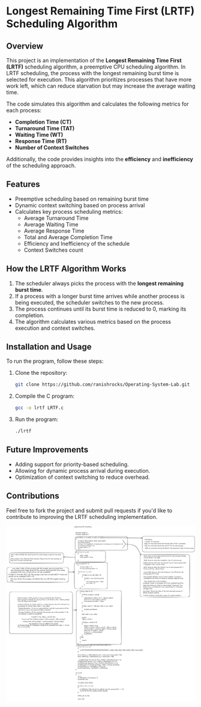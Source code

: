 
# Longest Remaining Time First (LRTF) Scheduling Algorithm

## Overview

This project is an implementation of the **Longest Remaining Time First (LRTF)** scheduling algorithm, a preemptive CPU scheduling algorithm. In LRTF scheduling, the process with the longest remaining burst time is selected for execution. This algorithm prioritizes processes that have more work left, which can reduce starvation but may increase the average waiting time.

The code simulates this algorithm and calculates the following metrics for each process:
- **Completion Time (CT)**
- **Turnaround Time (TAT)**
- **Waiting Time (WT)**
- **Response Time (RT)**
- **Number of Context Switches**

Additionally, the code provides insights into the **efficiency** and **inefficiency** of the scheduling approach.

## Features

- Preemptive scheduling based on remaining burst time
- Dynamic context switching based on process arrival
- Calculates key process scheduling metrics:
  - Average Turnaround Time
  - Average Waiting Time
  - Average Response Time
  - Total and Average Completion Time
  - Efficiency and Inefficiency of the schedule
  - Context Switches count

## How the LRTF Algorithm Works

1. The scheduler always picks the process with the **longest remaining burst time**.
2. If a process with a longer burst time arrives while another process is being executed, the scheduler switches to the new process.
3. The process continues until its burst time is reduced to 0, marking its completion.
4. The algorithm calculates various metrics based on the process execution and context switches.


## Installation and Usage

To run the program, follow these steps:

1. Clone the repository:
    ```bash
    git clone https://github.com/ranishrocks/Operating-System-Lab.git
    ```
2. Compile the C program:
    ```bash
    gcc -o lrtf LRTF.c
    ```
3. Run the program:
    ```bash
    ./lrtf
    ```

## Future Improvements

- Adding support for priority-based scheduling.
- Allowing for dynamic process arrival during execution.
- Optimization of context switching to reduce overhead.

## Contributions

Feel free to fork the project and submit pull requests if you'd like to contribute to improving the LRTF scheduling implementation.

![Drawing](https://github.com/ranishrocks/Operating-System-Lab/blob/main/Drawing%202024-09-17%2011.20.10.excalidraw.png)
